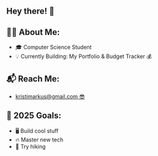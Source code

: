 
## Hey there! 👋

## 🧑‍💻 About Me:
- 🎓 Computer Science Student
- 💡 Currently Building: My Portfolio & Budget Tracker 💰

## 📬 Reach Me:
- [kristimarkus@gmail.com 😎](mailto:kristimarkus@gmail.com)

## 🎯 2025 Goals:
- 🖥 Build cool stuff  
- 🔥 Master new tech
- 🥾 Try hiking
<!--
**kristimarkus1/kristimarkus1** is a ✨ _special_ ✨ repository because its `README.md` (this file) appears on your GitHub profile.

Here are some ideas to get you started:

- 🔭 I’m currently working on ...
- 🌱 I’m currently learning ...
- 👯 I’m looking to collaborate on ...
- 🤔 I’m looking for help with ...
- 💬 Ask me about ...
- 📫 How to reach me: ...
- 😄 Pronouns: ...
- ⚡ Fun fact: ...
-->
